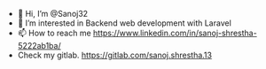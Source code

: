 - 👋 Hi, I’m @Sanoj32
- 👀 I’m interested in Backend web development with Laravel
- 📫 How to reach me https://www.linkedin.com/in/sanoj-shrestha-5222ab1ba/
- Check my gitlab. https://gitlab.com/sanoj.shrestha.13

<!---
Sanoj32/Sanoj32 is a ✨ special ✨ repository because its `README.md` (this file) appears on your GitHub profile.
You can click the Preview link to take a look at your changes.
--->
